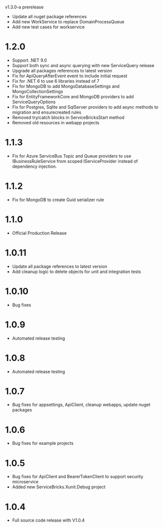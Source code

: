 v1.3.0-a prerelease
- Update all nuget package references
- Add new WorkService to replace DomainProcessQueue
- Add new test cases for workservice

# 1.2.0
- Support .NET 9.0
- Support both sync and async querying with new ServiceQuery release
- Upgrade all packages references to latest version
- Fix for ApiQueryAfterEvent event to include initial request
- Fix for .NET 6 to use 6 libraries instead of 7
- Fix for MongoDB to add MongoDatabaseSettings and MongoCollectionSettings
- Fix for EntityFrameworkCore and MongoDB providers to add ServiceQueryOptions
- Fix for Postgres, Sqlite and SqlServer providers to add async methods to migration and ensurecreated rules
- Removed try/catch blocks in ServiceBricksStart method
- Removed old resources in webapp projects

# 1.1.3
- Fix for Azure ServiceBus Topic and Queue providers to use IBusinessRuleService from scoped IServiceProvider instead of dependency injection.

# 1.1.2
- Fix for MongoDB to create Guid serializer rule

# 1.1.0
- Official Production Release

# 1.0.11
- Update all package references to latest version
- Add cleanup logic to delete objects for unit and integration tests

# 1.0.10
- Bug fixes

# 1.0.9
- Automated release testing

# 1.0.8
- Automated release testing

# 1.0.7
- Bug fixes for appsettings, ApiClient, cleanup webapps, update nuget packages

# 1.0.6
- Bug fixes for example projects

# 1.0.5
- Bug fixes for ApiClient and BearerTokenClient to support security microservice
- Added new ServiceBricks.Xunit.Debug project

# 1.0.4
- Full source code release with V1.0.4

